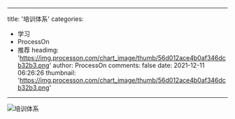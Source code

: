 
---
title: '培训体系'
categories: 
 - 学习
 - ProcessOn
 - 推荐
headimg: 'https://img.processon.com/chart_image/thumb/56d012ace4b0af346dcb32b3.png'
author: ProcessOn
comments: false
date: 2021-12-11 06:26:26
thumbnail: 'https://img.processon.com/chart_image/thumb/56d012ace4b0af346dcb32b3.png'
---

<div>   
<img class="thumb" alt="培训体系" src="https://img.processon.com/chart_image/thumb/56d012ace4b0af346dcb32b3.png" referrerpolicy="no-referrer">
<p></p>  
</div>
            